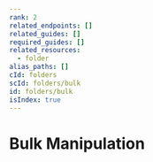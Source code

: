 ```yaml
---
rank: 2
related_endpoints: []
related_guides: []
required_guides: []
related_resources:
  - folder
alias_paths: []
cId: folders
scId: folders/bulk
id: folders/bulk
isIndex: true
---
```

# Bulk Manipulation
